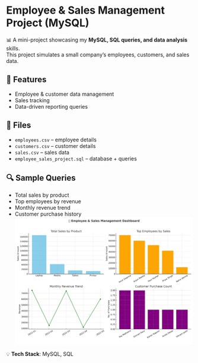# Employee & Sales Management Project (MySQL)

📊 A mini-project showcasing my **MySQL, SQL queries, and data analysis** skills.  
This project simulates a small company’s employees, customers, and sales data.

## 🚀 Features
- Employee & customer data management
- Sales tracking
- Data-driven reporting queries

## 📂 Files
- `employees.csv` – employee details
- `customers.csv` – customer details
- `sales.csv` – sales data
- `employee_sales_project.sql` – database + queries

## 🔍 Sample Queries
- Total sales by product
- Top employees by revenue
- Monthly revenue trend
- Customer purchase history
   ![Dashboard Image](https://github.com/SatyamChauhan2005/MIS-Dashboard-Project/blob/main/Employee_Sales_Dashboard.png)

💡 **Tech Stack**: MySQL, SQL
